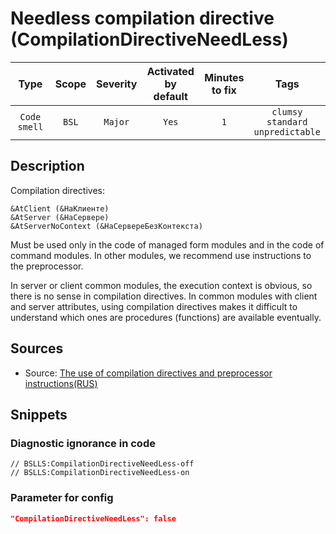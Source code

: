 # Needless compilation directive (CompilationDirectiveNeedLess)

 |     Type     | Scope | Severity | Activated<br>by default | Minutes<br>to fix |                         Tags                          |
 |:------------:|:-----:|:--------:|:-----------------------------:|:-----------------------:|:-----------------------------------------------------:|
 | `Code smell` | `BSL` | `Major`  |             `Yes`             |           `1`           | `clumsy`<br>`standard`<br>`unpredictable` | 

<!-- Блоки выше заполняются автоматически, не трогать -->
## Description

Compilation directives:

```bsl
&AtClient (&НаКлиенте)
&AtServer (&НаСервере)
&AtServerNoContext (&НаСервереБезКонтекста)
```

Must be used only in the code of managed form modules and in the code of command modules. In other modules, we recommend use instructions to the preprocessor.

In server or client common modules, the execution context is obvious, so there is no sense in compilation directives. In common modules with client and server attributes, using compilation directives makes it difficult to understand which ones are procedures (functions) are available eventually.

## Sources
* Source: [The use of compilation directives and preprocessor instructions(RUS)](https://its.1c.ru/db/v8std#content:439:hdoc)

## Snippets

<!-- Блоки ниже заполняются автоматически, не трогать -->
### Diagnostic ignorance in code

```bsl
// BSLLS:CompilationDirectiveNeedLess-off
// BSLLS:CompilationDirectiveNeedLess-on
```

### Parameter for config

```json
"CompilationDirectiveNeedLess": false
```
